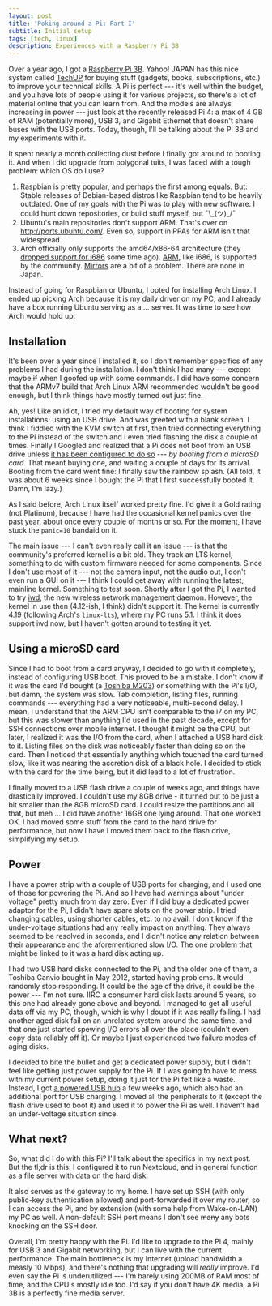 ```yaml
---
layout: post
title: 'Poking around a Pi: Part I'
subtitle: Initial setup
tags: [tech, linux]
description: Experiences with a Raspberry Pi 3B
---
```


Over a year ago, I got a [Raspberry Pi 3B][amazon]. Yahoo! JAPAN has this nice
system called [TechUP] for buying stuff (gadgets, books, subscriptions, etc.) to
improve your technical skills. A Pi is perfect --- it's well within the budget,
and you have lots of people using it for various projects, so there's a lot of
material online that you can learn from. And the models are always increasing in
power --- just look at the recently released Pi 4: a max of 4 GB of RAM
(potentially more), USB 3, and Gigabit Ethernet that doesn't share buses with
the USB ports. Today, though, I'll be talking about the Pi 3B and my experiments
with it.

It spent nearly a month collecting dust before I finally got around to booting
it. And when I did upgrade from polygonal tuits, I was faced with a tough
problem: which OS do I use?

1. Raspbian is pretty popular, and perhaps the first among equals. But: Stable
   releases of Debian-based distros like Raspbian tend to be heavily outdated.
   One of my goals with the Pi was to play with new software.
   I could hunt down repositories, or build stuff myself, but ¯\\\_(ツ)\_/¯
2. Ubuntu's main repositories don't support ARM. That's over on
   <http://ports.ubuntu.com/>. Even so, support in PPAs for ARM isn't that
   widespread.
3. Arch officially only supports the amd64/x86-64 architecture (they [dropped
   support for i686][arch-i686] some time ago). [ARM], like i686, is supported
   by the community. [Mirrors] are a bit of a problem. There are none in Japan.

Instead of going for Raspbian or Ubuntu, I opted for installing Arch Linux.  I
ended up picking Arch because it is my daily driver on my PC, and I already have
a box running Ubuntu serving as a … server. It was time to see how Arch would
hold up.

<!-- section -->

## Installation

It's been over a year since I installed it, so I don't remember specifics of any
problems I had during the installation. I don't think I had many --- except maybe
~~if~~ when I goofed up with some commands. I did have some concern that the
ARMv7 build that Arch Linux ARM recommended wouldn't be good enough, but I think
things have mostly turned out just fine.

Ah, yes! Like an idiot, I tried my default way of booting for system
installations: using an USB drive. And was greeted with a blank screen. I think
I fiddled with the KVM switch at first, then tried connecting everything to the Pi instead of the
switch and I even tried flashing the disk a couple of times. Finally I Googled and
realized that a Pi does not boot from an USB drive unless [it has been
configured to do so][usb-boot] --- *by booting from a microSD card.* That meant
buying one, and waiting a couple of days for its arrival.  Booting from the card
went fine: I finally saw the rainbow splash. (All told, it was about 6 weeks
since I bought the Pi that I first successfully booted it. Damn, I'm lazy.)

As I said before, Arch Linux itself worked pretty fine. I'd give it a Gold
rating (not Platinum), because I have had the occasional kernel panics over
the past year, about once every couple of months or so. For the moment, I have
stuck the `panic=10` bandaid on it.

The main issue --- I can't even really call it an issue --- is that the
community's preferred kernel is a bit old.  They track an LTS kernel, something
to do with custom firmware needed for some components. Since I don't use most of
it --- not the camera input, not the audio out, I don't even run a GUI on it ---
I think I could get away with running the latest, mainline kernel. Something to
test soon.  Shortly after I got the Pi, I wanted to try [iwd], the new wireless
network management daemon. However, the kernel in use then (4.12-ish, I think)
didn't support it. The kernel is currently 4.19 (following Arch's `linux-lts`),
where my PC runs 5.1. I think it does support iwd now, but I haven't gotten
around to testing it yet.

<!-- section -->

## Using a microSD card

Since I had to boot from a card anyway, I decided to go with it completely,
instead of configuring USB boot. This proved to be a mistake. I don't know if it
was the card I'd bought (a [Toshiba M203][toshiba]) or something with the Pi's
I/O, but damn, the system was slow. Tab completion, listing files, running
commands --- everything had a very noticeable, multi-second  delay. I mean, I
understand that the ARM CPU isn't comparable to the i7 on my PC, but this was
slower than anything I'd used in the past decade, except for SSH connections over
mobile internet. I thought it might be the CPU, but later, I realized it was the
I/O from the card, when I attached a USB hard disk to it. Listing files on the
disk was noticeably faster than doing so on the card. Then I noticed that
essentially anything which touched the card turned slow, like it was nearing the
accretion disk of a black hole. I decided to stick with the card for the time
being, but it did lead to a lot of frustration.

I finally moved to a USB flash drive a couple of weeks ago, and things have
drastically improved. I couldn't use my 8GB drive - it turned out to be just
a bit smaller than the 8GB microSD card. I could resize the partitions and all
that, but meh … I did have another 16GB one lying around. That one worked OK. I
had moved some stuff from the card to the hard drive for performance, but now I
have I moved them back to the flash drive, simplifying my setup.

<!-- section -->

## Power

I have a power strip with a couple of USB ports for charging, and I used one of
those for powering the Pi. And so I have had warnings about "under voltage"
pretty much from day zero. Even if I did buy a dedicated power adaptor for the
Pi, I didn't have spare slots on the power strip. I tried changing cables, using
shorter cables, etc. to no avail. I don't know if the under-voltage situations had any really impact on anything.
They always seemed to be resolved in seconds, and I didn't notice any relation
between their appearance and the aforementioned slow I/O. The one problem that
might be linked to it was a hard disk acting up.

I had two USB hard disks connected to the Pi, and the older one of them, a
Toshiba Canvio bought in May 2012, started having problems.  It would randomly
stop responding.  It could be the age of the drive, it could be the power ---
I'm not sure. IIRC a consumer hard disk lasts around 5 years, so this one had
already gone above and beyond. I managed to get all useful data off via my PC,
though, which is why I doubt if it was really failing. I had another aged disk
fail on an unrelated system around the same time, and that one just started
spewing I/O errors all over the place (couldn't even copy data reliably off it).
Or maybe I just experienced two failure modes of aging disks.

I decided to bite the bullet and get a dedicated power supply, but I didn't feel
like getting just power supply for the Pi. If I was going to have to mess with
my current power setup, doing it just for the Pi felt like a waste. Instead,
I got [a powered USB hub][hub] a few weeks ago, which also had an additional
port for USB charging. I moved all the peripherals to it (except the flash drive
used to boot it) and used it to power the Pi as well. I haven't had an
under-voltage situation since.

<!-- section -->

## What next?

So, what did I do with this Pi? I'll talk about the specifics in my next post.
But the tl;dr is this: I configured it to run Nextcloud, and in general function
as a file server with data on the hard disk.

It also serves as the gateway to my home. I have set up SSH (with only
public-key authentication allowed) and port-forwarded it over my router, so I
can access the Pi, and by extension (with some help from Wake-on-LAN) my PC as
well. A non-default SSH port means I don't see ~~many~~ any bots knocking on the
SSH door.

Overall, I'm pretty happy with the Pi. I'd like to upgrade to the Pi 4, mainly
for USB 3 and Gigabit networking, but I can live with the current performance.
The main bottleneck is my Internet (upload bandwidth a measly 10 Mbps), and
there's nothing that upgrading will *really* improve. I'd even say the Pi is
underutilized --- I'm barely using 200MB of RAM most of time, and the CPU's
mostly idle too. I'd say if you don't have 4K media, a Pi 3B is a perfectly fine
media server.

[amazon]: https://www.amazon.co.jp/dp/B01CHJRAOK/ref=cm_sw_r_tw_dp_U_x_XnOcDb1XCNV0H "Amazon Japan link"
[arch-i686]: https://www.archlinux.org/news/the-end-of-i686-support/
[ARM]: https://archlinuxarm.org/
[Mirrors]: https://archlinuxarm.org/about/mirrors
[TechUP]: https://linotice.tumblr.com/post/180646706959/20181130
[usb-boot]: https://www.raspberrypi.org/documentation/hardware/raspberrypi/bootmodes/msd.md
[toshiba]: https://store.shopping.yahoo.co.jp/jnh/TO3307M302EA.html
[hub]: https://www.amazon.co.jp/gp/product/B07PD1ZVLY/
[iwd]: https://lwn.net/Articles/770991/
